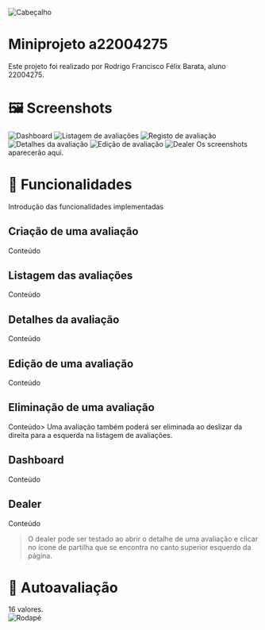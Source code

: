 
![Cabeçalho](https://www.pngarts.com/files/1/Header-PNG-High-Quality-Image.png)
# Miniprojeto a22004275

Este projeto foi realizado por Rodrigo Francisco Félix Barata, aluno 22004275.


# 🖼️ Screenshots
![Dashboard](https://i.postimg.cc/yNgGDGfT/Screenshot-20230309-153456.png) ![Listagem de avaliações](https://i.postimg.cc/QdnPxDqt/Screenshot-20230309-153518.png) ![Registo de avaliação](https://i.postimg.cc/MpGNSHVN/Screenshot-20230309-153533.png) ![Detalhes da avaliação](https://i.postimg.cc/wT2ZZLyD/Screenshot-20230309-153550.png) ![Edição de avaliação](https://i.postimg.cc/dtwg541q/Screenshot-20230309-153601.png) ![Dealer](https://i.postimg.cc/kMxkNk71/Screenshot-20230309-153623.png)
Os screenshots aparecerão aqui.

# 🔬 Funcionalidades
Introdução das funcionalidades implementadas

## Criação de uma avaliação
Conteúdo

## Listagem das avaliações
Conteúdo

## Detalhes da avaliação
Conteúdo

## Edição de uma avaliação
Conteúdo

## Eliminação de uma avaliação
Conteúdo> Uma avaliação também poderá ser eliminada ao deslizar da direita para a esquerda na listagem de avaliações.

## Dashboard
Conteúdo

## Dealer
Conteúdo
>O dealer pode ser testado ao abrir o detalhe de uma avaliação e clicar no ícone de partilha que se encontra no canto superior esquerdo da página.

# 📝 Autoavaliação
16 valores.  
![Rodapé](https://www.seekpng.com/png/full/977-9771328_wave-footer-illustration.png)